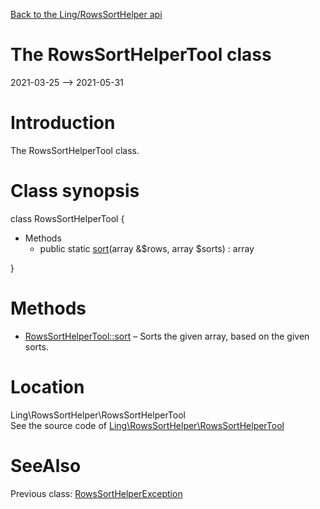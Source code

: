 [Back to the Ling/RowsSortHelper api](https://github.com/lingtalfi/RowsSortHelper/blob/master/doc/api/Ling/RowsSortHelper.md)



The RowsSortHelperTool class
================
2021-03-25 --> 2021-05-31






Introduction
============

The RowsSortHelperTool class.



Class synopsis
==============


class <span class="pl-k">RowsSortHelperTool</span>  {

- Methods
    - public static [sort](https://github.com/lingtalfi/RowsSortHelper/blob/master/doc/api/Ling/RowsSortHelper/RowsSortHelperTool/sort.md)(array &$rows, array $sorts) : array

}






Methods
==============

- [RowsSortHelperTool::sort](https://github.com/lingtalfi/RowsSortHelper/blob/master/doc/api/Ling/RowsSortHelper/RowsSortHelperTool/sort.md) &ndash; Sorts the given array, based on the given sorts.





Location
=============
Ling\RowsSortHelper\RowsSortHelperTool<br>
See the source code of [Ling\RowsSortHelper\RowsSortHelperTool](https://github.com/lingtalfi/RowsSortHelper/blob/master/RowsSortHelperTool.php)



SeeAlso
==============
Previous class: [RowsSortHelperException](https://github.com/lingtalfi/RowsSortHelper/blob/master/doc/api/Ling/RowsSortHelper/Exception/RowsSortHelperException.md)<br>
